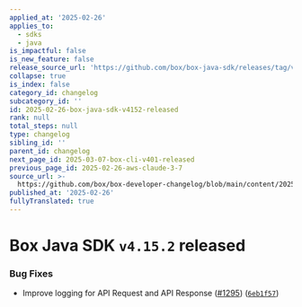 ```yaml
---
applied_at: '2025-02-26'
applies_to:
  - sdks
  - java
is_impactful: false
is_new_feature: false
release_source_url: 'https://github.com/box/box-java-sdk/releases/tag/v4.15.2'
collapse: true
is_index: false
category_id: changelog
subcategory_id: ''
id: 2025-02-26-box-java-sdk-v4152-released
rank: null
total_steps: null
type: changelog
sibling_id: ''
parent_id: changelog
next_page_id: 2025-03-07-box-cli-v401-released
previous_page_id: 2025-02-26-aws-claude-3-7
source_url: >-
  https://github.com/box/box-developer-changelog/blob/main/content/2025/02-26-box-java-sdk-v4152-released.md
published_at: '2025-02-26'
fullyTranslated: true
---
```

# Box Java SDK `v4.15.2` released

### Bug Fixes

* Improve logging for API Request and API Response ([#1295][1]) ([`6eb1f57`][2])

[1]: https://github.com/box/box-java-sdk/issues/1295

[2]: https://github.com/box/box-java-sdk/commit/6eb1f57a584571b46daa14d045a36bca382493fa
